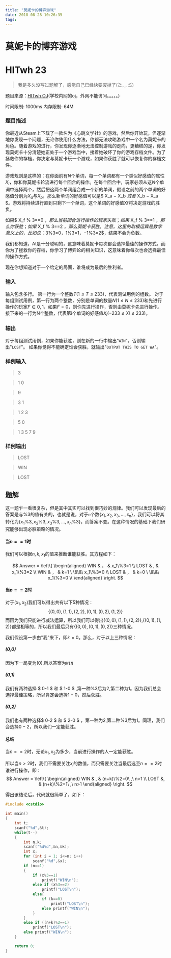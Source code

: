 ```yaml
---
title: "莫妮卡的博弈游戏"
date: 2018-08-28 10:26:35
tags: 
---
```


# 莫妮卡的博弈游戏
# HITwh 23
>我是多久没写过题解了，感觉自己已经快要废掉了(≧﹏ ≦)

<!--more-->
题目来源：[HITwh OJ](http://10.245.130.74:81/problem/23/)(学校内网的oj，外网不能访问。。。。。)

时间限制: 1000ms   内存限制: 64M

### 题目描述

你最近从Steam上下载了一款名为《心跳文学社》的游戏，然后你开始玩，但逐渐地你发现一个问题，无论你使用什么方法，你都无法攻略游戏中一个名为莫妮卡的角色。随着游戏的进行，你发现你逐渐地无法控制游戏的走向，更糟糕的是，你发现莫妮卡十分清楚她正处于一个游戏当中，接着她破坏了你的游戏存档文件。为了拯救你的存档，你决定与莫妮卡玩一个游戏，如果你获胜了就可以恢复你的存档文件。

游戏规则是这样的：在你面前有$N$个单词，每一个单词都有一个类似好感值的属性$X_i$，你和你莫妮卡轮流进行每个回合的操作。在每个回合中，玩家必须从这$N$个单词中选择两个，然后把这两个单词组合成一个新的单词，假设之前的两个单词的好感值分别为$X_a$与$X_b$，那么新单词的好感值可以是$ X_a − X_b $或者$ X_b − X_a $。游戏将持续进行直到只剩下一个单词，这个单词的好感值Xf将决定游戏的胜负。

如果$ X_f \% 3==0 $，那么当前回合进行操作的玩家失败；
如果$ X_f \% 3==1 $，那么你获胜；
如果$ X_f \% 3==2 $，那么莫妮卡获胜。
注意，这里的取模运算是数学意义上的，比如说：$3\%3=0$，$1\%3=1$，$−1\%3=2$，结果不会为负数。

我们都知道，AI是十分聪明的，这意味着莫妮卡每次都会选择最佳的操作方式。而你为了拯救你的存档，你学习了博弈论的相关知识，这意味着你每次也会选择最佳的操作方式。

现在你想知道对于一个给定的局面，谁将成为最后的胜利者。

### 输入
输入包含多行。
第一行为一个整数$T(1≤T≤233)$，代表测试用例的组数。
对于每组测试用例，第一行为两个整数，分别是单词的数量$N (1≤N≤233)$和先进行操作的玩家$F∈{0,1}$，如果$F=0$，则你先进行操作，否则由莫妮卡先进行操作。
接下来的一行为N个整数，代表第i个单词的好感值$X_i (−233≤Xi≤233)$。

### 输出
对于每组测试用例，如果你能获胜，则在新的一行中输出"`WIN`"，否则输出"`LOST`"。
如果你觉得不能确定谁会获胜，就输出"`OUTPUT THIS TO GET WA`"。

### 样例输入
> 3

> 1 0

> 9

> 3 1

> 1 2 3

> 5 0

> 1 3 5 7 9


### 样例输出
> LOST

> WIN

> LOST

## 题解

这一题乍一看很复杂，但是其中其实可以找到很巧妙的规律。我们可以发现最后的答案是与$\%3$的值有关的，也就是说，对于`n`个数$\{x_1,x_2,x_3 ,\dots ,x_n\}$，我们可以将其转化为$\{ x_1\%3 , x_2\%3 , x_3\%3 , \dots ,x_n\%3 \}$，而答案不变。在这种情况的基础下我们研究能够出现必胜策略的情况。

#### 当$n==1$时
我们可以根据$n,k,x_1$的值来推断谁能获胜。其方程如下：

$$ Answer = \left\{
\begin{aligned}
WIN & ， & x_1\%3=1 \\
LOST & , & x_1\%3=2 \\
WIN & ， & k=1 \ \&\&\  x_1\%3=0 \\
LOST & ， & k=0 \ \&\&\  x_1\%3=0 \\
\end{aligned}
\right. $$

#### 当$n==2$时
对于$(x_1,x_2)$我们可以得出共有以下5种情况：
$$\{ (0,0) , (1,1) , (2,2) , (0,1) , (0,2) , (1,2) \}$$
而因为我们只能进行减法运算，所以我们可以得出$\{ (0,0),(1,1),(2,2)\}$,$\{ (0,1),(1,2)\}$都是相等的，所以我们最后只有$\{ (0,0),(0,1),(0,2)\}$三种情况。

我们假设第一步由"我"来下，即$k=0$。那么，对于以上三种情况：
##### (0,0)
因为下一局变为$(0)$,所以答案为`WIN`
##### (0,1)
我们有两种选择 $ 0-1 $ 和 $ 1-0 $ ,第一种$\%3$后为$2$,第二种为$1$。因为我们总会选择最佳策略，所以肯定会选择$1-0$，然后获胜。
##### (0,2)
我们也有两种选择$ 0-2 $ 和 $ 2-0 $ ，第一种为$2$,第二种$\%3$后为$1$。同理，我们会选择$0-2$，所以我们一定能获胜。

#### 总结

当$n==2$时，无论$x_1,x_2$为多少，当前进行操作的人一定能获胜。

所以当$n>2$时，我们不需要关注$x_i$的数值，而只需要关注当最后选至$n==2$时谁进行操作，即：
$$ Answer = \left\{
\begin{aligned}
WIN & , & (n+k)\%2=0\ ,\ n>1 \\ 
LOST &, & (n+k)\%2=1\ ,\ n>1
\end{aligned}
\right.
$$

得出该结论后，代码就很简单了，如下：
```c++
#include <cstdio>

int main()
{
    int t;
    scanf("%d",&t);
    while(t--)
    {
        int n,k;
        scanf("%d%d",&n,&k);
        int x;
        for (int i = 1; i<=n; i++)
            scanf("%d",&x);
        if (n==1)
        {
            if (x%3==1)
                printf("WIN\n");
            else if (x%3==2)
                printf("LOST\n");
            else{
                if (k==0)
                    printf("LOST\n");
                else printf("WIN\n");
            }
        }
        else if ((n+k)%2==1)
            printf("LOST\n");
        else printf("WIN\n");
    }

    return 0;
}

```

